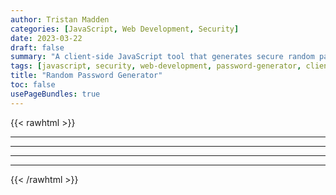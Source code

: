 ```yaml
---
author: Tristan Madden
categories: [JavaScript, Web Development, Security]
date: 2023-03-22
draft: false
summary: "A client-side JavaScript tool that generates secure random passwords with three complexity levels: special characters, alphanumeric, and alphabetic only. Passwords automatically refresh on page load."
tags: [javascript, security, web-development, password-generator, client-side]
title: "Random Password Generator"
toc: false
usePageBundles: true
---
```


{{< rawhtml >}}
      <hr>
      <div id="passwords"></div>
      <hr>
      <div id="worse-passwords"></div>
      <hr>
      <div id="worser-passwords"></div>
      <hr>
{{< /rawhtml >}}
    
<script>

//Passwords
  for (let i = 0; i <= 9; i++) {
    let passwordLength = 12 + i;
let password = Array.from(crypto.getRandomValues(new Uint8Array(passwordLength))).map(byte => String.fromCharCode(33 + byte % 94)).join('');
    
    const para = document.createElement("p");
    const node = document.createTextNode(password);
    para.appendChild(node);

    const element = document.getElementById("passwords");
    element.appendChild(para);

  }
  //Worse Passwords
    for (let i = 0; i <= 9; i++) {
    let passwordLength = 12 + i;
    let password = Array.from(crypto.getRandomValues(new Uint8Array(passwordLength)))
  .map(byte => {
    const offset = byte % 62;
    if (offset < 10) {
      return String.fromCharCode(48 + offset); // 0-9
    } else if (offset < 36) {
      return String.fromCharCode(65 + offset - 10); // A-Z
    } else {
      return String.fromCharCode(97 + offset - 36); // a-z
    }
  })
  .join('');

    const para = document.createElement("p");
    const node = document.createTextNode(password);
    para.appendChild(node);

    const element = document.getElementById("worse-passwords");
    element.appendChild(para);

  }
//Worser Passwords
    for (let i = 0; i <= 9; i++) {
    let passwordLength = 12 + i;
    let password = Array.from(crypto.getRandomValues(new Uint8Array(passwordLength)))
 .map(byte => {
    const offset = byte % 52;
    if (offset < 26) {
      return String.fromCharCode(65 + offset); // A-Z
    } else {
      return String.fromCharCode(97 + offset - 26); // a-z
    }
  })
  .join('');

    const para = document.createElement("p");
    const node = document.createTextNode(password);
    para.appendChild(node);

    const element = document.getElementById("worser-passwords");
    element.appendChild(para);

  }
</script>
<!-- {{- define "page-script" -}} -->

<!-- {{- end -}} -->